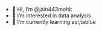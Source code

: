 - 👋 Hi, I’m @jain443mohit
- 👀 I’m interested in data analysis
- 🌱 I’m currently learning sql,tablue

<!---
jain443mohit/jain443mohit is a ✨ special ✨ repository because its `README.md` (this file) appears on your GitHub profile.
You can click the Preview link to take a look at your changes.
--->
